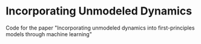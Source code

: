 # Incorporating Unmodeled Dynamics
Code for the paper "Incorporating unmodeled dynamics into first-principles models through machine learning"
